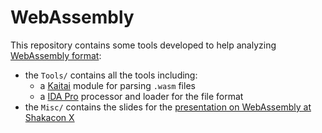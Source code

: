 # WebAssembly #

This repository contains some tools developed to help analyzing [WebAssembly format](https://github.com/WebAssembly/design/blob/master/BinaryEncoding.md):

 - the `Tools/` contains all the tools including:
    - a [Kaitai](https://kaitai.io) module for parsing `.wasm` files
    - a [IDA Pro](https://www.hex-rays.com/products/ida) processor and loader for the file format
 - the `Misc/` contains the slides for the [presentation on WebAssembly at Shakacon X](https://www.shakacon.org/web-disassembly-in-depth-peek-at-the-vm-running-inside-your-web-browser-by-christophe-alladoum/)


